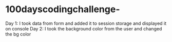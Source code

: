 # 100dayscodingchallenge-
Day 1: I took data from form and added it to session storage and displayed it on console
Day 2: I took the background color from the user and changed the bg color 
